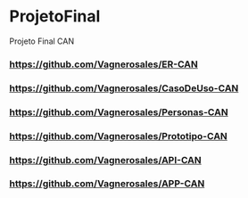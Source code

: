 # ProjetoFinal
Projeto Final CAN

### https://github.com/Vagnerosales/ER-CAN
### https://github.com/Vagnerosales/CasoDeUso-CAN
### https://github.com/Vagnerosales/Personas-CAN
### https://github.com/Vagnerosales/Prototipo-CAN
### https://github.com/Vagnerosales/API-CAN
### https://github.com/Vagnerosales/APP-CAN




